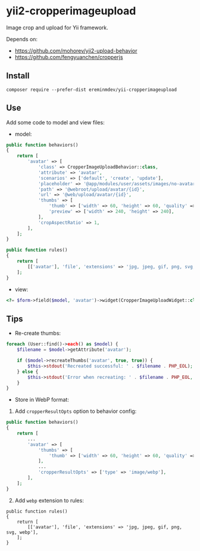 # yii2-cropperimageupload

Image crop and upload for Yii framework.

Depends on:
- https://github.com/mohorev/yii2-upload-behavior
- https://github.com/fengyuanchen/cropperjs

## Install

``composer require --prefer-dist ereminmdev/yii-cropperimageupload``

## Use

Add some code to model and view files:

- model:

```php
public function behaviors()
{
    return [
        'avatar' => [
            'class' => CropperImageUploadBehavior::class,
            'attribute' => 'avatar',
            'scenarios' => ['default', 'create', 'update'],
            'placeholder' => '@app/modules/user/assets/images/no-avatar.jpg',
            'path' => '@webroot/upload/avatar/{id}',
            'url' => '@web/upload/avatar/{id}',
            'thumbs' => [
                'thumb' => ['width' => 60, 'height' => 60, 'quality' => 80, 'mode' => ManipulatorInterface::THUMBNAIL_OUTBOUND],
                'preview' => ['width' => 240, 'height' => 240],
            ],
            'cropAspectRatio' => 1,
        ],
    ];
}

public function rules()
{
    return [
        [['avatar'], 'file', 'extensions' => 'jpg, jpeg, gif, png, svg, webp'],
    ];
}
```

- view:

```php
<?= $form->field($model, 'avatar')->widget(CropperImageUploadWidget::class) ?>
```

## Tips

- Re-create thumbs:

```php
foreach (User::find()->each() as $model) {
    $filename = $model->getAttribute('avatar');

    if ($model->recreateThumbs('avatar', true, true)) {
        $this->stdout('Recreated successful: ' . $filename . PHP_EOL);
    } else {
        $this->stdout('Error when recreating: ' . $filename . PHP_EOL, Console::FG_RED);
    }
}
```

- Store in WebP format:

1) Add `cropperResultOpts` option to behavior config:

```php
public function behaviors()
{
    return [
        ...
        'avatar' => [
            'thumbs' => [
                'thumb' => ['width' => 60, 'height' => 60, 'quality' => 80],
            ],            
            ...
            'cropperResultOpts' => ['type' => 'image/webp'],
        ],
    ];
}
```

2) Add `webp` extension to rules:

```
public function rules()
{
    return [
        [['avatar'], 'file', 'extensions' => 'jpg, jpeg, gif, png, svg, webp'],
    ];
}
```

